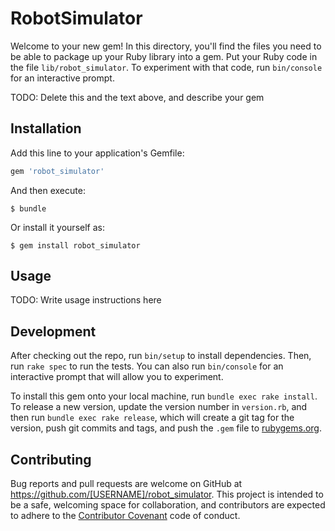 # RobotSimulator

Welcome to your new gem! In this directory, you'll find the files you need to be able to package up your Ruby library into a gem. Put your Ruby code in the file `lib/robot_simulator`. To experiment with that code, run `bin/console` for an interactive prompt.

TODO: Delete this and the text above, and describe your gem

## Installation

Add this line to your application's Gemfile:

```ruby
gem 'robot_simulator'
```

And then execute:

    $ bundle

Or install it yourself as:

    $ gem install robot_simulator

## Usage

TODO: Write usage instructions here

## Development

After checking out the repo, run `bin/setup` to install dependencies. Then, run `rake spec` to run the tests. You can also run `bin/console` for an interactive prompt that will allow you to experiment.

To install this gem onto your local machine, run `bundle exec rake install`. To release a new version, update the version number in `version.rb`, and then run `bundle exec rake release`, which will create a git tag for the version, push git commits and tags, and push the `.gem` file to [rubygems.org](https://rubygems.org).

## Contributing

Bug reports and pull requests are welcome on GitHub at https://github.com/[USERNAME]/robot_simulator. This project is intended to be a safe, welcoming space for collaboration, and contributors are expected to adhere to the [Contributor Covenant](contributor-covenant.org) code of conduct.

